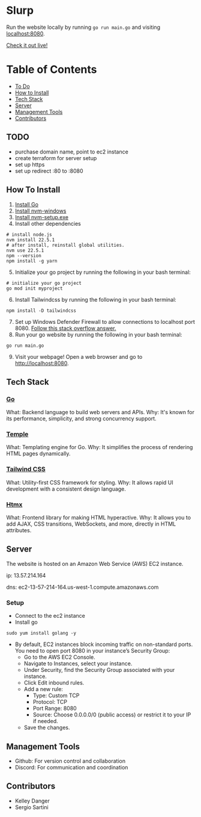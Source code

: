 # Slurp
Run the website locally by running `go run main.go` and visiting [localhost:8080](localhost:8080).

[Check it out live!](http://ec2-13-57-214-164.us-west-1.compute.amazonaws.com:8080/)

# Table of Contents
- [To Do](#todo)
- [How to Install](#how-to-install)
- [Tech Stack](#tech-stack)
- [Server](#server)
- [Management Tools](#management-tools)
- [Contributors](#contributors)

## TODO
- purchase domain name, point to ec2 instance
- create terraform for server setup
- set up https
- set up redirect :80 to :8080

## How To Install
1. [Install Go](https://go.dev/dl/)
2. [Install nvm-windows](https://github.com/coreybutler/nvm-windows?tab=readme-ov-file#install-nvm-windows)
3. [Install nvm-setup.exe](https://github.com/coreybutler/nvm-windows/releases)
4. Install other dependencies 
```console
# install node.js
nvm install 22.5.1
# after install, reinstall global utilities. 
nvm use 22.5.1
npm --version
npm install -g yarn
```
5. Initialize your go project by running the following in your bash terminal:
```console
# initialize your go project
go mod init myproject
```
6. Install Tailwindcss by running the following in your bash terminal:
```console 
npm install -D tailwindcss
```

7. Set up Windows Defender Firewall to allow connections to localhost port 8080. [Follow this stack overflow answer.](https://stackoverflow.com/a/65393403)
8. Run your go website by running the following in your bash terminal:
```console
go run main.go
```

9. Visit your webpage!
Open a web browser and go to [http://localhost:8080](http://localhost:8080).


## Tech Stack
### [Go](https://go.dev/doc/)
What: Backend language to build web servers and APIs.
Why: It's known for its performance, simplicity, and strong concurrency support.



### [Temple](https://github.com/docwhat/temple)
What: Templating engine for Go.
Why: It simplifies the process of rendering HTML pages dynamically.

### [Tailwind CSS](https://tailwindcss.com/docs/installation)
What: Utility-first CSS framework for styling.
Why: It allows rapid UI development with a consistent design language.

### [Htmx](https://htmx.org/docs/#introduction)
What: Frontend library for making HTML hyperactive.
Why: It allows you to add AJAX, CSS transitions, WebSockets, and more, directly in HTML attributes.


## Server
The website is hosted on an Amazon Web Service (AWS) EC2 instance. 

ip: 13.57.214.164

dns: ec2-13-57-214-164.us-west-1.compute.amazonaws.com

### Setup
- Connect to the ec2 instance
- Install go
```console
sudo yum install golang -y
``` 
- By default, EC2 instances block incoming traffic on non-standard ports. You need to open port 8080 in your instance’s Security Group:
    - Go to the AWS EC2 Console.
    - Navigate to Instances, select your instance.
    - Under Security, find the Security Group associated with your instance.
    - Click Edit inbound rules.
    - Add a new rule:
        - Type: Custom TCP
        - Protocol: TCP
        - Port Range: 8080
        - Source: Choose 0.0.0.0/0 (public access) or restrict it to your IP if needed.
    - Save the changes.

## Management Tools
- Github: For version control and collaboration
- Discord: For communication and coordination

## Contributors
- Kelley Danger
- Sergio Sartini